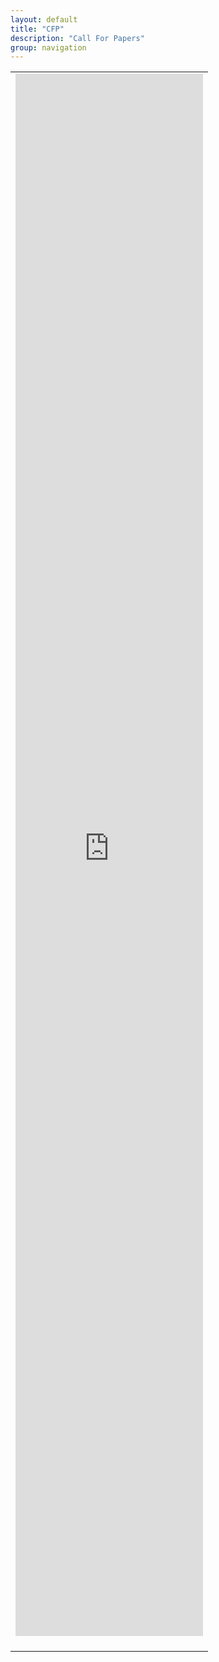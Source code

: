 ```yaml
---
layout: default
title: "CFP"
description: "Call For Papers"
group: navigation
---
```


<table xmlns="http://www.w3.org/1999/xhtml" cellspacing="0" class="sites-layout-name-one-column sites-layout-hbox"><tbody><tr><td class="sites-layout-tile sites-tile-name-content-1"><div dir="ltr"><div><div class="sites-embed-align-center-wrapping-off"><div class="sites-embed-border-off sites-embed sites-embed-full-width" style="width:100%;"><div class="sites-embed-object-title" style="display:none;">BSidesPDX 2015 : Call For Papers</div><div class="sites-embed-content sites-embed-type-spreadsheet-form"><iframe src="http://docs.google.com/forms/viewform?bc=transparent&amp;embedded=true&amp;f=%2522Lucida%2BGrande%2522%252C%2522Lucida%2BSans%2BUnicode%2522%252Csans-serif&amp;hl=en&amp;htc=%2523666666&amp;id=1ZYg3SCTXxmbvqmZGTWpspLlRjYKqYnQvMYs59tWyzEM&amp;lc=%2523b76401&amp;pli=1&amp;tc=%2523333333&amp;ttl=0" width="100%" height="2500" title="BSidesPDX 2015 : Call For Papers" allowtransparency="true" frameborder="0" marginheight="0" marginwidth="0" id="2011040470"> </iframe></div></div></div></div><br /></div></td></tr></tbody></table>


